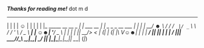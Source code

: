 ***Thanks for reading me!***
dot m d

  _                        _                  _                    _ _ 
 | |                      | |                ☺ |                  | | |
 | |_ _____  __   __ _  __| |_   ___ __   ___| |_ _   _ _ __ ___  | | |
 | __/ ☻ \ \/ /  / _` |/ _` \ \ / / '_ \ / _ \ __| | ☺☻| '__/ _ \ | | |
 | ||  __/>  <  | (_| | (_| |\ V☺☻| | | |  __/ |_| |_| | | |  __/ |_|_|
  \__\___/_/\_\  \__,_|\__,_| \_/ |_| |_|\___|\__|\__,_|_|  \___| (_|_)
                                                                       
                                                                       